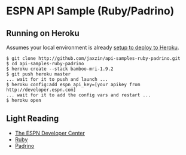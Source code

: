 # ESPN API Sample (Ruby/Padrino)

## Running on Heroku

Assumes your local environment is already [setup to deploy to Heroku](http://devcenter.heroku.com/articles/quickstart).

    $ git clone http://github.com/jaxzin/api-samples-ruby-padrino.git
    $ cd api-samples-ruby-padrino
    $ heroku create --stack bamboo-mri-1.9.2
    $ git push heroku master
    ... wait for it to push and launch ...
    $ heroku config:add espn_api_key=[your apikey from http://developer.espn.com]
    ... wait for it to add the config vars and restart ...
    $ heroku open

## Light Reading

* [The ESPN Developer Center](http://developer.espn.com)
* [Ruby](http://ruby-lang.org)
* [Padrino](http://padrinorb.com)